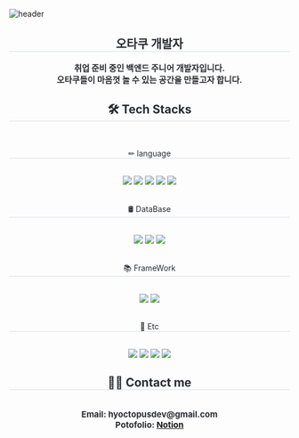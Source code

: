 ![header](https://capsule-render.vercel.app/api?type=venom&height=300&color=gradient&text=Don's%20Hub%20&textBg=false&fontColor=000000&reversal=false&animation=fadeIn&descAlign=50)

<div align= "center"> 
    <h2 style="border-bottom: 1px solid #d8dee4; color: #282d33;"> 오타쿠 개발자 </h2>  
    <div style="font-weight: 700; font-size: 15px; text-align: center; color: #282d33;"> 취업 준비 중인 백엔드 주니어 개발자입니다. <br> 오타쿠들이 마음껏 놀 수 있는 공간을 만들고자 합니다. </div> 
    </div>
    <div align= "center">
    <h2 style="border-bottom: 1px solid #d8dee4; color: #282d33;"> 🛠️ Tech Stacks </h2> <br> 
    <div style="margin: 0 auto; text-align: center;" align= "center"> 
    <p style="border-bottom: 1px solid #d8dee4; color: #282d33;"> ✏ language </p><br> 
          <img src="https://img.shields.io/badge/Java-007396?style=for-the-badge&logo=Java&logoColor=white">
          <img src="https://img.shields.io/badge/python-3776AB?style=for-the-badge&logo=python&logoColor=white">
          <img src="https://img.shields.io/badge/javascript-F7DF1E?style=for-the-badge&logo=javascript&logoColor=black">
          <img src="https://img.shields.io/badge/typescript-3178C6?style=for-the-badge&logo=typescript&logoColor=white"> 
          <img src="https://img.shields.io/badge/csharp-512BD4?style=for-the-badge&logo=csharp&logoColor=white">
          <p style="border-bottom: 1px solid #d8dee4; color: #282d33;"><br> 🛢 DataBase </p><br> 
          <img src="https://img.shields.io/badge/MySQL-4479A1?style=for-the-badge&logo=MySQL&logoColor=white">
          <img src="https://img.shields.io/badge/Firebase-FFCA28?style=for-the-badge&logo=Firebase&logoColor=white">
          <img src="https://img.shields.io/badge/sqlite-003B57?style=for-the-badge&logo=sqlite"/>
          <p style="border-bottom: 1px solid #d8dee4; color: #282d33;"><br> 📚 FrameWork </p><br> 
          <img src="https://img.shields.io/badge/Spring-6DB33F?style=for-the-badge&logo=Spring&logoColor=white">  
          <img src="https://img.shields.io/badge/nestjs-E0234E?style=for-the-badge&logo=nestjs"/>
          <p style="border-bottom: 1px solid #d8dee4; color: #282d33;"><br> 🔎 Etc </p><br>           
          <img src="https://img.shields.io/badge/Linux-FCC624?style=for-the-badge&logo=Linux&logoColor=white">
          <img src="https://img.shields.io/badge/nodejs-5FA04E?style=for-the-badge&logo=nodedotjs&logoColor=white"/>
          <img src="https://img.shields.io/badge/Elasticsearch-005571?style=for-the-badge&logo=Elasticsearch&logoColor=white">
          <img src="https://img.shields.io/badge/Unity-FFFFFF?style=for-the-badge&logo=Unity&logoColor=black">         
          </div>
    </div>
    <div align= "center">
    <h2 style="border-bottom: 1px solid #d8dee4; color: #282d33;"> 🧑‍💻 Contact me </h2> <br> 
    <div align= "center">
    <div style="font-weight: 700; font-size: 15px; text-align: center; color: #282d33;"> Email: hyoctopusdev@gmail.com  </div> 
    <div style="font-weight: 700; font-size: 15px; text-align: center; color: #282d33;"> Potofolio: <a href="https://stone-juice-4d2.notion.site/1d273782a316808794a6d668b7244d71?source=copy_link">Notion</a> </div> 
    </a>  </div>  <br>     
    </div>
